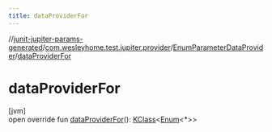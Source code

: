 ```yaml
---
title: dataProviderFor
---
```

//[junit-jupiter-params-generated](../../../index.html)/[com.wesleyhome.test.jupiter.provider](../index.html)/[EnumParameterDataProvider](index.html)/[dataProviderFor](data-provider-for.html)



# dataProviderFor



[jvm]\
open override fun [dataProviderFor](data-provider-for.html)(): [KClass](https://kotlinlang.org/api/latest/jvm/stdlib/kotlin.reflect/-k-class/index.html)&lt;[Enum](https://kotlinlang.org/api/latest/jvm/stdlib/kotlin/-enum/index.html)&lt;*&gt;&gt;




